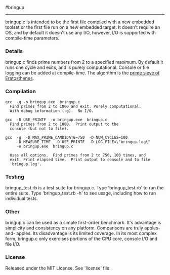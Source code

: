 #bringup
- - - - - - - -
bringup.c is intended to be the first file compiled with a new embedded toolset
or the first file run on a new embedded target.  It doesn't require an OS, and
by default it doesn't use any I/O, however, I/O is supported with 
compile-time parameters.


### Details
bringup.c finds prime numbers from 2 to a specified maximum.  By default it
runs one cycle and exits, and is purely computational.  Console or file 
logging can be added at compile-time.  The algorithm is the 
[prime sieve of Eratosthenes](http://en.wikipedia.org/wiki/Sieve_of_eratosthenes).


### Compilation

    gcc  -g -o bringup.exe  bringup.c
      Find primes from 2 to 1000 and exit. Purely computational.  
      With debug information (-g).  No I/O.

    gcc  -D USE_PRINTF  -o bringup.exe  bringup.c
      Find primes from 2 to 1000.  Print output to the 
      console (but not to file).  
    
    gcc  -g  -D MAX_PRIME_CANDIDATE=750  -D NUM_CYCLES=100  
         -D MEASURE_TIME  -D USE_PRINTF  -D LOG_FILE=\"bringup.log\"
         -o bringup.exe  bringup.c

      Uses all options.  Find primes from 2 to 750, 100 times, and
      exit. Print elapsed time.  Print output to console and to file 
      'bringup.log'.


### Testing
bringup_test.rb is a test suite for bringup.c.  Type 'bringup_test.rb' to run
the entire suite.  Type 'bringup_test.rb -h' to see usage, including how to 
run individual tests.


### Other
bringup.c can be used as a simple first-order benchmark.  It's advantage is
simplicity and consistency on any platform.  Comparisons are truly apples-and-
apples.  Its disadvantage is its limited coverage.  In its most complex form, 
bringup.c only exercises portions of the CPU core, console I/O and file I/O.


### License
Released under the MIT License.  See 'license' file.
